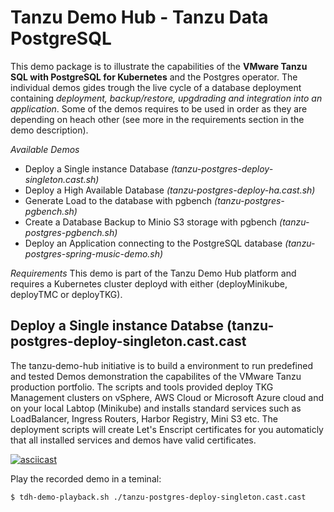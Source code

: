 # Tanzu Demo Hub - Tanzu Data PostgreSQL

This demo package is to illustrate the capabilities of the **VMware Tanzu SQL with PostgreSQL for Kubernetes** and the Postgres operator. The individual demos gides trough the live cycle of a database deployment containing *deployment, backup/restore, upgdrading and integration into an application*. Some of the demos requires to be used in order as they are depending on heach other (see more in the requirements section in the demo description). 

*Available Demos*
- Deploy a Single instance Database *(tanzu-postgres-deploy-singleton.cast.sh)*
- Deploy a High Available Database *(tanzu-postgres-deploy-ha.cast.sh)*
- Generate Load to the database with pgbench *(tanzu-postgres-pgbench.sh)*
- Create a Database Backup to Minio S3 storage with pgbench *(tanzu-postgres-pgbench.sh)*
- Deploy an Application connecting to the PostgreSQL database *(tanzu-postgres-spring-music-demo.sh)*

*Requirements*
This demo is part of the Tanzu Demo Hub platform and requires a Kubernetes cluster deployd with either (deployMinikube, deployTMC or deployTKG). 

## Deploy a Single instance Databse (tanzu-postgres-deploy-singleton.cast.cast
The tanzu-demo-hub initiative is to build a environment to run predefined and tested Demos demonstration the capabilites of the VMware Tanzu production portfolio. The scripts and tools provided deploy TKG Management clusters on vSphere, AWS Cloud or Microsoft Azure cloud and on your local Labtop (Minikube) and installs standard services such as LoadBalancer, Ingress Routers, Harbor Registry, Mini S3 etc. The deployment scripts will create Let's Enscript certificates for you automaticly that all installed services and demos have valid certificates.

[![asciicast](https://asciinema.org/a/IgerhydQM91apIPEI7dTRA2xl.png)](https://asciinema.org/a/IgerhydQM91apIPEI7dTRA2xl)

Play the recorded demo in a teminal: 
```
$ tdh-demo-playback.sh ./tanzu-postgres-deploy-singleton.cast.cast
```

